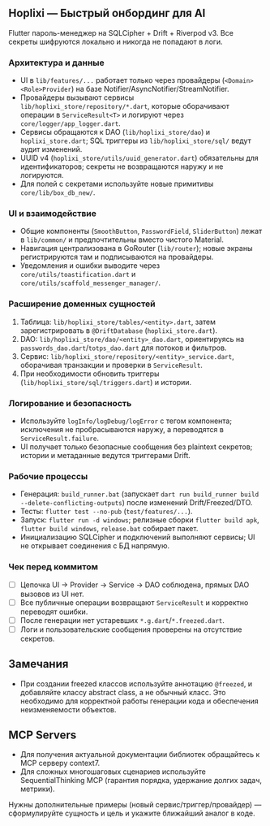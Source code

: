 ## Hoplixi — Быстрый онбординг для AI
Flutter пароль-менеджер на SQLCipher + Drift + Riverpod v3. Все секреты шифруются локально и никогда не попадают в логи.

### Архитектура и данные
- UI в `lib/features/...` работает только через провайдеры (`<Domain><Role>Provider`) на базе Notifier/AsyncNotifier/StreamNotifier.
- Провайдеры вызывают сервисы `lib/hoplixi_store/repository/*.dart`, которые оборачивают операции в `ServiceResult<T>` и логируют через `core/logger/app_logger.dart`.
- Сервисы обращаются к DAO (`lib/hoplixi_store/dao`) и `hoplixi_store.dart`; SQL триггеры из `lib/hoplixi_store/sql/` ведут аудит изменений.
- UUID v4 (`hoplixi_store/utils/uuid_generator.dart`) обязательны для идентификаторов; секреты не возвращаются наружу и не логируются.
- Для полей с секретами используйте новые примитивы `core/lib/box_db_new/`.

### UI и взаимодействие
- Общие компоненты (`SmoothButton`, `PasswordField`, `SliderButton`) лежат в `lib/common/` и предпочтительны вместо чистого Material.
- Навигация централизована в GoRouter (`lib/router`); новые экраны регистрируются там и подписываются на провайдеры.
- Уведомления и ошибки выводите через `core/utils/toastification.dart` и `core/utils/scaffold_messenger_manager/`.

### Расширение доменных сущностей
1. Таблица: `lib/hoplixi_store/tables/<entity>.dart`, затем зарегистрировать в `@DriftDatabase` (`hoplixi_store.dart`).
2. DAO: `lib/hoplixi_store/dao/<entity>_dao.dart`, ориентируясь на `passwords_dao.dart`/`totps_dao.dart` для потоков и фильтров.
3. Сервис: `lib/hoplixi_store/repository/<entity>_service.dart`, оборачивая транзакции и проверки в `ServiceResult`.
4. При необходимости обновить триггеры (`lib/hoplixi_store/sql/triggers.dart`) и истории.

### Логирование и безопасность
- Используйте `logInfo/logDebug/logError` с тегом компонента; исключения не пробрасываются наружу, а переводятся в `ServiceResult.failure`.
- UI получает только безопасные сообщения без plaintext секретов; истории и метаданные ведутся триггерами Drift.

### Рабочие процессы
- Генерация: `build_runner.bat` (запускает `dart run build_runner build --delete-conflicting-outputs`) после изменений Drift/Freezed/DTO.
- Тесты: `flutter test --no-pub` (`test/features/...`).
- Запуск: `flutter run -d windows`; релизные сборки `flutter build apk`, `flutter build windows`, `release.bat` собирает пакет.
- Инициализацию SQLCipher и подключений выполняют сервисы; UI не открывает соединения с БД напрямую.

### Чек перед коммитом
- [ ] Цепочка UI → Provider → Service → DAO соблюдена, прямых DAO вызовов из UI нет.
- [ ] Все публичные операции возвращают `ServiceResult` и корректно переводят ошибки.
- [ ] После генерации нет устаревших `*.g.dart`/`*.freezed.dart`.
- [ ] Логи и пользовательские сообщения проверены на отсутствие секретов.

## Замечания

- При создании freezed классов используйте аннотацию `@freezed`, и добавляйте классу abstract class, а не обычный класс. Это необходимо для корректной работы генерации кода и обеспечения неизменяемости объектов.

## MCP Servers

- Для получения актуальной документации библиотек обращайтесь к MCP серверу context7.
- Для сложных многошаговых сценариев используйте SequentialThinking MCP (гарантия порядка, удержание долгих задач, метрики).

Нужны дополнительные примеры (новый сервис/триггер/провайдер) — сформулируйте сущность и цель и укажите ближайший аналог в коде.

